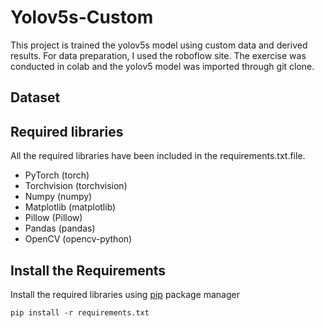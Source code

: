 # Yolov5s-Custom
This project is trained the yolov5s model using custom data and derived results.
For data preparation, I used the roboflow site.
The exercise was conducted in colab and the yolov5 model was imported through git clone.

## Dataset

## Required libraries

All the required libraries have been included in the requirements.txt.file.

* PyTorch (torch)
* Torchvision (torchvision)
* Numpy (numpy)
* Matplotlib (matplotlib)
* Pillow (Pillow)
* Pandas (pandas)
* OpenCV (opencv-python)

## Install the Requirements

Install the required libraries using [pip](https://pip.pypa.io/en/stable/) package manager

`pip install -r requirements.txt`
